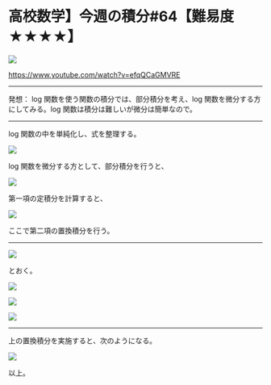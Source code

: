 # 高校数学】今週の積分#64【難易度★★★★】

![](https://latex.codecogs.com/gif.latex?I=\int_{1}^{\sqrt{2}}\frac{1}{x^2}\log\sqrt{1&plus;x^2}dx)

https://www.youtube.com/watch?v=efqQCaGMVRE

----

発想： log 関数を使う関数の積分では、部分積分を考え、log 関数を微分する方にしてみる。log 関数は積分は難しいが微分は簡単なので。

----

log 関数の中を単純化し、式を整理する。

![](https://latex.codecogs.com/gif.latex?I=\frac{1}{2}\int_{1}^{\sqrt{2}}x^{-2}\log(1&plus;x^2)dx&space;=\frac{1}{2}\int_{1}^{\sqrt{2}}\left(-x^{-1}\right)'\log(1&plus;x^2)dx)

log 関数を微分する方として、部分積分を行うと、

![](https://latex.codecogs.com/gif.latex?I=-\frac{1}{2}\left[x^{-1}\log(1&plus;x^2)\right]_{1}^{\sqrt{2}}&plus;\frac{1}{2}\int_{1}^{\sqrt{2}}x^{-1}\frac{2x}{1&plus;x^2}dx)

第一項の定積分を計算すると、

![](https://latex.codecogs.com/gif.latex?I=(\frac{1}{2}-\frac{1}{\sqrt{3}})\log{2}&plus;\int_1^{\sqrt{3}}\frac{1}{1&plus;x^2}dx)

ここで第二項の置換積分を行う。

----

![](https://latex.codecogs.com/gif.latex?x=\tan{\theta})


とおく。

![](https://latex.codecogs.com/gif.latex?x:1\rightarrow\sqrt{3})

![](https://latex.codecogs.com/gif.latex?\theta:\frac{\pi}{4}\rightarrow\frac{\pi}{3})


![](https://latex.codecogs.com/gif.latex?dx=\frac{1}{\cos^2\theta}d\theta)


----

上の置換積分を実施すると、次のようになる。

![](https://latex.codecogs.com/gif.latex?I=(\frac{1}{2}-\frac{1}{\sqrt{3}})\log{2}&plus;\int_{\frac{\pi}{4}}^{\frac{\pi}{3}}d\theta=(\frac{1}{2}-\frac{1}{\sqrt{3}})\log{2}&plus;\frac{\pi}{12})

以上。
